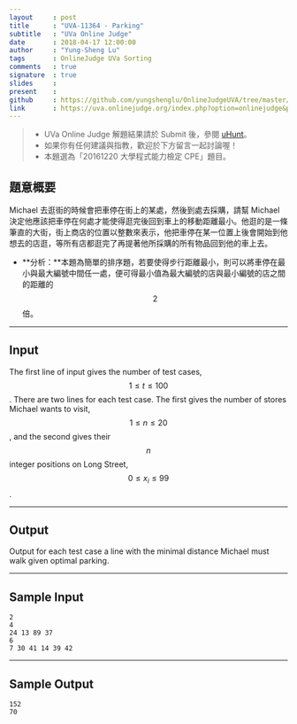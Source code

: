 ```yaml
---
layout     : post
title      : "UVA-11364 - Parking"
subtitle   : "UVa Online Judge"
date       : 2018-04-17 12:00:00
author     : "Yung-Sheng Lu"
tags       : OnlineJudge UVa Sorting
comments   : true
signature  : true
slides     : 
present    :
github     : https://github.com/yungshenglu/OnlineJudgeUVA/tree/master/UVA-11364
link       : https://uva.onlinejudge.org/index.php?option=onlinejudge&page=show_problem&problem=2349
---
```


> * UVa Online Judge 解題結果請於 Submit 後，參閱 [uHunt](https://uhunt.onlinejudge.org/)。
> * 如果你有任何建議與指教，歡迎於下方留言一起討論喔！
> * 本題選為「20161220 大學程式能力檢定 CPE」題目。

## 題意概要

Michael 去逛街的時候會把車停在街上的某處，然後到處去採購，請幫 Michael 決定他應該把車停在何處才能使得逛完後回到車上的移動距離最小。他逛的是一條筆直的大街，街上商店的位置以整數來表示，他把車停在某一位置上後會開始到他想去的店逛，等所有店都逛完了再提著他所採購的所有物品回到他的車上去。
* **分析：**本題為簡單的排序題，若要使得步行距離最小，則可以將車停在最小與最大編號中間任一處，便可得最小值為最大編號的店與最小編號的店之間的距離的 $$2$$ 倍。

---
## Input

The first line of input gives the number of test cases, $$1 \le t \le 100$$. There are two lines for each test case. The first gives the number of stores Michael wants to visit, $$1 \le n \le 20$$, and the second gives their $$n$$ integer positions on Long Street, $$0 \le x_i \le 99$$.

---
## Output

Output for each test case a line with the minimal distance Michael must walk given optimal parking.

---
## Sample Input

```
2
4
24 13 89 37
6
7 30 41 14 39 42
```

---
## Sample Output

```
152
70
```